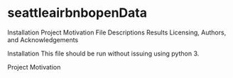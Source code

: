 # seattleairbnbopenData
Installation
Project Motivation
File Descriptions
Results
Licensing, Authors, and Acknowledgements

Installation
This file should be run without issuing using python 3.

Project Motivation
